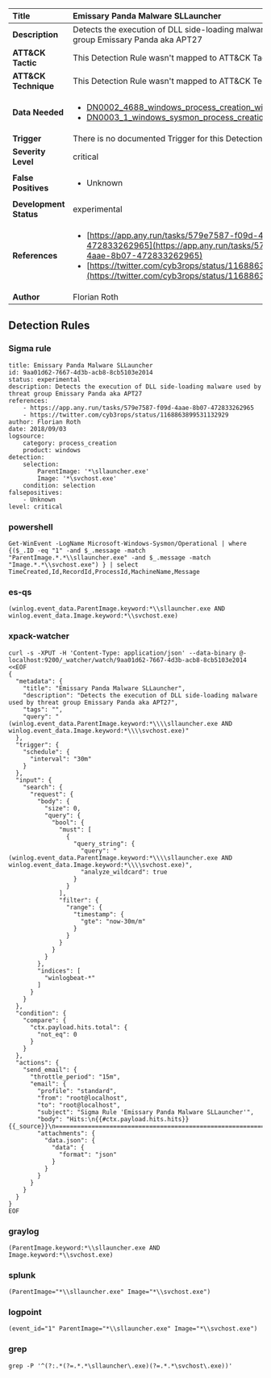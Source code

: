 | Title                    | Emissary Panda Malware SLLauncher       |
|:-------------------------|:------------------|
| **Description**          | Detects the execution of DLL side-loading malware used by threat group Emissary Panda aka APT27 |
| **ATT&amp;CK Tactic**    |   This Detection Rule wasn't mapped to ATT&amp;CK Tactic yet  |
| **ATT&amp;CK Technique** |  This Detection Rule wasn't mapped to ATT&amp;CK Technique yet  |
| **Data Needed**          | <ul><li>[DN0002_4688_windows_process_creation_with_commandline](../Data_Needed/DN0002_4688_windows_process_creation_with_commandline.md)</li><li>[DN0003_1_windows_sysmon_process_creation](../Data_Needed/DN0003_1_windows_sysmon_process_creation.md)</li></ul>  |
| **Trigger**              |  There is no documented Trigger for this Detection Rule yet  |
| **Severity Level**       | critical |
| **False Positives**      | <ul><li>Unknown</li></ul>  |
| **Development Status**   | experimental |
| **References**           | <ul><li>[https://app.any.run/tasks/579e7587-f09d-4aae-8b07-472833262965](https://app.any.run/tasks/579e7587-f09d-4aae-8b07-472833262965)</li><li>[https://twitter.com/cyb3rops/status/1168863899531132929](https://twitter.com/cyb3rops/status/1168863899531132929)</li></ul>  |
| **Author**               | Florian Roth |


## Detection Rules

### Sigma rule

```
title: Emissary Panda Malware SLLauncher
id: 9aa01d62-7667-4d3b-acb8-8cb5103e2014
status: experimental
description: Detects the execution of DLL side-loading malware used by threat group Emissary Panda aka APT27
references:
    - https://app.any.run/tasks/579e7587-f09d-4aae-8b07-472833262965
    - https://twitter.com/cyb3rops/status/1168863899531132929
author: Florian Roth
date: 2018/09/03
logsource:
    category: process_creation
    product: windows
detection:
    selection:
        ParentImage: '*\sllauncher.exe'
        Image: '*\svchost.exe'
    condition: selection
falsepositives:
    - Unknown
level: critical

```





### powershell
    
```
Get-WinEvent -LogName Microsoft-Windows-Sysmon/Operational | where {($_.ID -eq "1" -and $_.message -match "ParentImage.*.*\\sllauncher.exe" -and $_.message -match "Image.*.*\\svchost.exe") } | select TimeCreated,Id,RecordId,ProcessId,MachineName,Message
```


### es-qs
    
```
(winlog.event_data.ParentImage.keyword:*\\sllauncher.exe AND winlog.event_data.Image.keyword:*\\svchost.exe)
```


### xpack-watcher
    
```
curl -s -XPUT -H 'Content-Type: application/json' --data-binary @- localhost:9200/_watcher/watch/9aa01d62-7667-4d3b-acb8-8cb5103e2014 <<EOF
{
  "metadata": {
    "title": "Emissary Panda Malware SLLauncher",
    "description": "Detects the execution of DLL side-loading malware used by threat group Emissary Panda aka APT27",
    "tags": "",
    "query": "(winlog.event_data.ParentImage.keyword:*\\\\sllauncher.exe AND winlog.event_data.Image.keyword:*\\\\svchost.exe)"
  },
  "trigger": {
    "schedule": {
      "interval": "30m"
    }
  },
  "input": {
    "search": {
      "request": {
        "body": {
          "size": 0,
          "query": {
            "bool": {
              "must": [
                {
                  "query_string": {
                    "query": "(winlog.event_data.ParentImage.keyword:*\\\\sllauncher.exe AND winlog.event_data.Image.keyword:*\\\\svchost.exe)",
                    "analyze_wildcard": true
                  }
                }
              ],
              "filter": {
                "range": {
                  "timestamp": {
                    "gte": "now-30m/m"
                  }
                }
              }
            }
          }
        },
        "indices": [
          "winlogbeat-*"
        ]
      }
    }
  },
  "condition": {
    "compare": {
      "ctx.payload.hits.total": {
        "not_eq": 0
      }
    }
  },
  "actions": {
    "send_email": {
      "throttle_period": "15m",
      "email": {
        "profile": "standard",
        "from": "root@localhost",
        "to": "root@localhost",
        "subject": "Sigma Rule 'Emissary Panda Malware SLLauncher'",
        "body": "Hits:\n{{#ctx.payload.hits.hits}}{{_source}}\n================================================================================\n{{/ctx.payload.hits.hits}}",
        "attachments": {
          "data.json": {
            "data": {
              "format": "json"
            }
          }
        }
      }
    }
  }
}
EOF

```


### graylog
    
```
(ParentImage.keyword:*\\sllauncher.exe AND Image.keyword:*\\svchost.exe)
```


### splunk
    
```
(ParentImage="*\\sllauncher.exe" Image="*\\svchost.exe")
```


### logpoint
    
```
(event_id="1" ParentImage="*\\sllauncher.exe" Image="*\\svchost.exe")
```


### grep
    
```
grep -P '^(?:.*(?=.*.*\sllauncher\.exe)(?=.*.*\svchost\.exe))'
```



